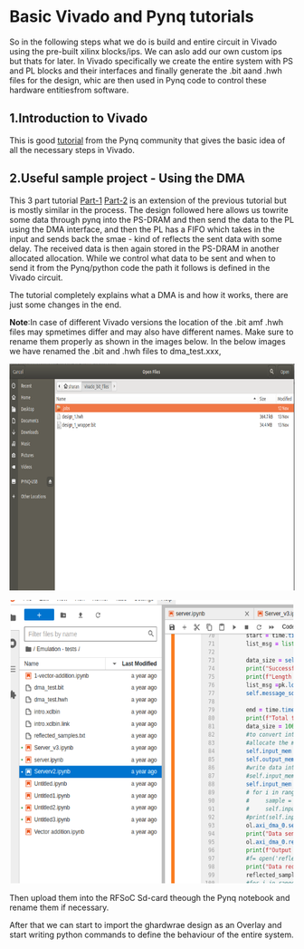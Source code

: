 # Basic Vivado and Pynq tutorials

So in the following steps what we do is build and entire circuit in Vivado using the pre-built xilinx blocks/ips. We can aslo add our own custom ips but thats for later. In Vivado specifically we create the entire system with PS and PL blocks and their interfaces and finally generate the .bit aand .hwh files for the design, whic are then used in Pynq code to control these hardware entitiesfrom software.

## 1.Introduction to Vivado 
This is good [tutorial](https://discuss.pynq.io/t/tutorial-creating-a-hardware-design-for-pynq/145) from the Pynq community that gives the basic idea of all the necessary steps in Vivado.

## 2.Useful sample project - Using the DMA
This 3 part tutorial [Part-1](https://discuss.pynq.io/t/tutorial-pynq-dma-part-1-hardware-design/3133)  [Part-2](https://discuss.pynq.io/t/tutorial-pynq-dma-part-2-using-the-dma-from-pynq/3134) is an extension of the previous tutorial but is mostly similar in the process. The design followed here allows us towrite some data through pynq into the PS-DRAM and then send the data to the PL using the DMA interface, and then the PL has a FIFO which takes in the input and sends back the smae - kind of reflects the sent data with some delay. The received data is then again stored in the PS-DRAM in another allocated allocation. While we control what data to be sent and when to send it from the Pynq/python code the path it follows is defined in the Vivado circuit.

The tutorial completely explains what a DMA is and how it works, there are just some changes in the end.

**Note**:In case of different Vivado versions the location of the .bit amf .hwh files may spmetimes differ and may also have different names. Make sure to rename them properly as shown in the images below. In the below images we have renamed the .bit and .hwh files to dma_test.xxx,

<p align="center">
<img src="pic2.png" alt="Alt Text" width="700" height="400">
</p>

<p align="center">
<img src="pic1.png" alt="Alt Text" width="500" height="500">
</p>

Then upload them into the RFSoC Sd-card theough the Pynq notebook and rename them if necessary.

After that we can start to import the ghardwrae design as an Overlay and start writing python commands to define the behaviour of the entire system.
